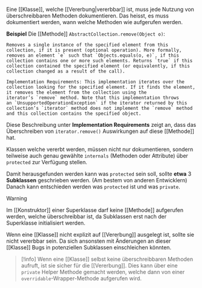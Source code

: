 Eine [[Klasse]], welche [[Vererbung|vererbbar]] ist, muss jede Nutzung von überschreibbaren Methoden dokumentieren. Das heisst, es muss dokumentiert werden, wann welche Methoden wie aufgerufen werden.

**Beispiel**
Die [[Methode]] `AbstractCollection.remove(Object o)`:
```
Removes a single instance of the specified element from this collection, if it is present (optional operation). More formally, removes an element `e` such that `Objects.equals(o, e)`, if this collection contains one or more such elements. Returns `true` if this collection contained the specified element (or equivalently, if this collection changed as a result of the call).

Implementation Requirements: This implementation iterates over the collection looking for the specified element. If it finds the element, it removes the element from the collection using the iterator’s `remove` method. Note that this implementation throws an `UnsupportedOperationException` if the iterator returned by this collection’s `iterator` method does not implement the `remove` method and this collection contains the specified object.
```
Diese Beschreibung unter **Implementation Requirements** zeigt an, dass das Überschreiben von `iterator.remove()` Auswirkungen auf diese [[Methode]] hat.

Klassen welche vererbt werden, müssen nicht nur dokumentieren, sondern teilweise auch genau gewählte `internals` (Methoden oder Attribute) über `protected` zur Verfügung stellen.

Damit herausgefunden werden kann was `protected` sein soll, sollte **etwa** 3 **Subklassen** geschrieben werden. (Am bestem von anderen Entwicklern) Danach kann entschieden werden was `protected` ist und was `private`.

>[!warning]
>Im [[Konstruktor]] einer Superklasse darf keine [[Methode]] aufgerufen werden, welche überschreibbar ist, da Subklassen erst nach der Superklasse initialisiert werden.

Wenn eine [[Klasse]] nicht explizit auf [[Vererbung]] ausgelegt ist, sollte sie nicht vererbbar sein. Da sich ansonsten mit Änderungen an dieser [[Klasse]] Bugs in potenziellen Subklassen einschleichen könnten.

>[!info]
>Wenn eine [[Klasse]] selbst keine überschreibbaren Methoden aufruft, ist sie sicher für die [[Vererbung]]. Dies kann über eine `private` Helper Methode gemacht werden, welche dann von einer `overridable`-Wrapper-Methode aufgerufen wird.

